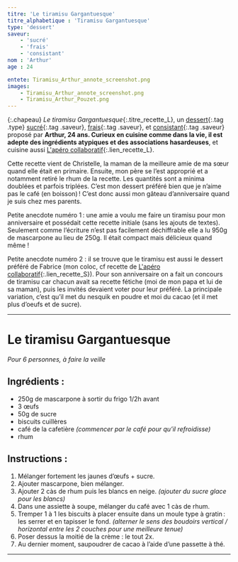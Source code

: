 ```yaml
---
titre: 'Le tiramisu Gargantuesque'
titre_alphabetique : 'Tiramisu Gargantuesque'
type: 'dessert'
saveur: 
    - 'sucré'
    - 'frais'
    - 'consistant'
nom : 'Arthur'
age : 24

entete: Tiramisu_Arthur_annote_screenshot.png
images:
    - Tiramisu_Arthur_annote_screenshot.png
    - Tiramisu_Arthur_Pouzet.png
---
```

{:.chapeau}
*Le tiramisu Gargantuesque*{:.titre_recette_L}, un [dessert](/dessert){:.tag .type} [sucré](/sucre){:.tag .saveur}, [frais](/frais){:.tag .saveur}, et [consistant](/consistant){:.tag .saveur} proposé par **Arthur, 24 ans. Curieux  en cuisine comme dans la vie, il est  adepte des ingrédients atypiques et  des associations hasardeuses**, et cuisine aussi [L'apéro collaboratif](recettes/Arthur_Pouzet/apero_collaboratif.html){:.lien_recette_L}.

Cette recette vient de Christelle, la maman de la meilleure amie de ma sœur quand elle était en primaire. Ensuite, mon père se l’est approprié et a notamment retiré le rhum de la recette. Les quantités sont a minima doublées et parfois triplées. C’est mon dessert préféré bien que je n’aime pas le café (en boisson) ! C’est donc aussi mon gâteau d’anniversaire quand je suis chez mes parents. 

Petite anecdote numéro 1 : une amie a voulu me faire un tiramisu pour mon anniversaire et possédait cette recette initiale (sans les ajouts de textes). Seulement comme l’écriture n’est pas facilement déchiffrable elle a lu 950g de mascarpone au lieu de 250g. Il était compact mais délicieux quand même !

Petite anecdote numéro 2 : il se trouve que le tiramisu est aussi le dessert préféré de Fabrice (mon coloc, cf recette de [L'apéro collaboratif](recettes/Arthur_Pouzet/apero_collaboratif.html){:.lien_recette_S}). Pour son anniversaire on a fait un concours de tiramisu car chacun avait sa recette fétiche (moi de mon papa et lui de sa maman), puis les invités devaient voter pour leur préféré. La principale variation, c’est qu’il met du nesquik en poudre et moi du cacao (et il met plus d’oeufs et de sucre).

- - -
# Le tiramisu Gargantuesque
*Pour 6 personnes, à faire la veille*

## Ingrédients : 
- 250g de mascarpone à sortir du frigo 1/2h avant 
- 3 œufs
- 50g de sucre
- biscuits cuillères
- café de la cafetière *(commencer par le café pour qu’il refroidisse)* 
- rhum

## Instructions : 
1. Mélanger fortement les jaunes d’œufs + sucre.
2. Ajouter mascarpone, bien mélanger. 
3. Ajouter 2 càs de rhum puis les blancs en neige. *(ajouter du sucre glace pour les blancs)*
4. Dans une assiette à soupe, mélanger du café avec 1 càs de rhum.
5. Tremper 1 à 1 les biscuits à placer ensuite dans un moule type à gratin : les serrer et en tapisser le fond. *(alterner le sens des boudoirs vertical / horizontal entre les 2 couches pour une meilleure tenue)*
6. Poser dessus la moitié de la crème : le tout 2x. 
7. Au dernier moment, saupoudrer de cacao à l’aide d’une passette à thé. 
- - -
